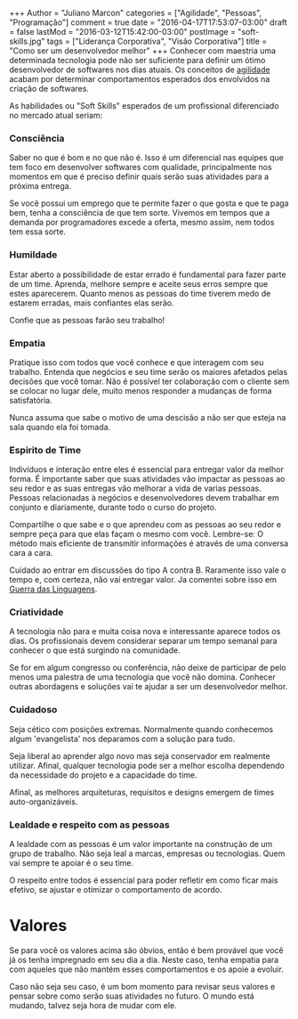 +++
Author = "Juliano Marcon"
categories = ["Agilidade", "Pessoas", "Programação"]
comment = true
date = "2016-04-17T17:53:07-03:00"
draft = false
lastMod = "2016-03-12T15:42:00-03:00"
postImage = "soft-skills.jpg"
tags = ["Liderança Corporativa", "Visão Corporativa"]
title = "Como ser um desenvolvedor melhor"
+++
Conhecer com maestria uma determinada tecnologia pode não ser suficiente
para definir um ótimo desenvolvedor de softwares nos dias atuais. Os conceitos
de [agilidade](http://www.manifestoagil.com.br/) acabam por determinar comportamentos
esperados dos envolvidos na criação de softwares.
<!--more-->

As habilidades ou "Soft Skills" esperados de um profissional diferenciado no
mercado atual seriam:

### Consciência

Saber no que é bom e no que não é. Isso é um diferencial nas equipes que tem foco
em desenvolver softwares com qualidade, principalmente nos momentos em que é
preciso definir quais serão suas atividades para a próxima entrega.

Se você possui um emprego que te permite fazer o que gosta e que te paga bem,
tenha a consciência de que tem sorte. Vivemos em tempos que a demanda por
programadores excede a oferta, mesmo assim, nem todos tem essa sorte.

### Humildade

Estar aberto a possibilidade de estar errado é fundamental para fazer parte
de um time. Aprenda, melhore sempre e aceite seus erros sempre que estes
aparecerem. Quanto menos as pessoas do time tiverem medo de estarem
erradas, mais confiantes elas serão.

Confie que as pessoas farão seu trabalho!

### Empatia

Pratique isso com todos que você conhece e que interagem com seu trabalho. Entenda
que negócios e seu time serão os maiores afetados pelas decisões que você tomar. Não
é possível ter colaboração com o cliente sem se colocar no lugar dele, muito menos
responder a mudanças de forma satisfatória.

Nunca assuma que sabe o motivo de uma descisão a não ser que esteja na sala
quando ela foi tomada.

### Espirito de Time

Indivíduos e interação entre eles é essencial para entregar valor da melhor forma.
É importante saber que suas atividades vão impactar as pessoas ao seu redor e as
suas entregas vão melhorar a vida de varias pessoas. Pessoas relacionadas à
negócios e desenvolvedores devem trabalhar em conjunto e diariamente,
durante todo o curso do projeto.

Compartilhe o que sabe e o que aprendeu com as pessoas ao seu redor e sempre
peça para que elas façam o mesmo com você. Lembre-se: O método mais
eficiente de transmitir informações é através de uma conversa cara a cara.

Cuidado ao entrar em discussões do tipo A contra B. Raramente isso vale o tempo e,
com certeza, não vai entregar valor. Ja comentei sobre isso em
[Guerra das Linguagens](/post/guerra-das-linguagens).

### Criatividade

A tecnologia não para e muita coisa nova e interessante aparece todos os dias. Os
profissionais devem considerar separar um tempo semanal para conhecer o que está
surgindo na comunidade.

Se for em algum congresso ou conferência, não deixe de participar de pelo menos uma
palestra de uma tecnologia que você não domina. Conhecer outras abordagens e
soluções vai te ajudar a ser um desenvolvedor melhor.

### Cuidadoso

Seja cético com posições extremas. Normalmente quando conhecemos algum 'evangelista'
nos deparamos com a solução para tudo.

Seja liberal ao aprender algo novo mas seja conservador em realmente utilizar. Afinal,
qualquer tecnologia pode ser a melhor escolha dependendo da necessidade do projeto
e a capacidade do time.

Afinal, as melhores arquiteturas, requisitos e designs emergem de times
auto-organizáveis.

### Lealdade e respeito com as pessoas

A lealdade com as pessoas é um valor importante na construção de um grupo de trabalho.
Não seja leal a marcas, empresas ou tecnologias. Quem vai sempre te apoiar é o
seu time.

O respeito entre todos é essencial para poder refletir em como ficar mais efetivo, se
ajustar e otimizar o comportamento de acordo.

# Valores

Se para você os valores acima são óbvios, então é bem provável que você já os tenha
impregnado em seu dia a dia. Neste caso, tenha empatia para com aqueles que não
mantém esses comportamentos e os apoie a evoluir.

Caso não seja seu caso, é um bom momento para revisar seus valores e pensar sobre
como serão suas atividades no futuro. O mundo está mudando, talvez seja hora de
mudar com ele.
